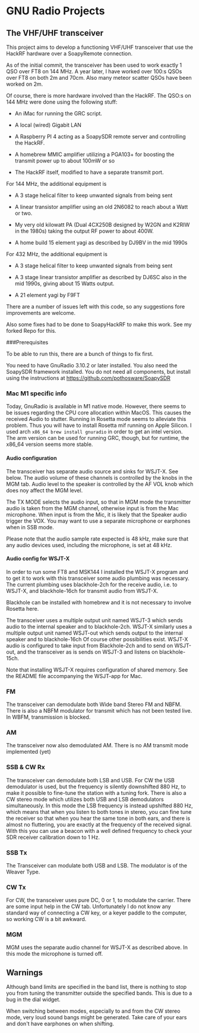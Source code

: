 # GNU Radio Projects

## The VHF/UHF transceiver

This project aims to develop a functioning VHF/UHF transceiver that use the HackRF hardware over a SoapyRemote connection.

As of the initial commit, the transceiver has been used to work exactly 1 QSO over FT8 on 144 MHz. A year later, I have worked
over 100:s QSOs over FT8 on both 2m and 70cm. Also many meteor scatter QSOs have been worked on 2m.

Of course, there is more hardware involved than the HackRF. The QSO:s on 144 MHz were done using the following stuff:

* An iMac for running the GRC script.

* A local (wired) Gigabit LAN

* A Raspberry PI 4 acting as a SoapySDR remote server and controlling the HackRF.

* A homebrew MMIC amplifier utilizing a PGA103+ for boosting the transmit power up to about 100mW or so

* The HackRF itself, modified to have a separate transmit port.

For 144 MHz, the additional equipment is

* A 3 stage helical filter to keep unwanted signals from being sent

* A linear transistor amplifier using an old 2N6082 to reach about a Watt or two.

* My very old kilowatt PA (Dual 4CX250B designed by W2GN and K2RIW in the 1980s) taking the output RF power to about 400W.

* A home build 15 element yagi as described by DJ9BV in the mid 1990s

For 432 MHz, the additional equipment is

* A 3 stage helical filter to keep unwanted signals from being sent

* A 3 stage linear transistor amplifier as described by DJ6SC also in the mid 1990s, giving about 15 Watts output.

* A 21 element yagi by F9FT

There are a number of issues left with this code, so any suggestions fore improvements are welcome.

Also some fixes had to be done to SoapyHackRF to make this work. See my forked Repo for this.

###Prerequisites

To be able to run this, there are a bunch of things to fix first.

You need to have GnuRadio 3.10.2 or later installed.
You also need the SoapySDR framework installed. You do not need all components,
but install using the instructions at https://github.com/pothosware/SoapySDR

### Mac M1 specific info

Today, GnuRadio is available in M1 native mode. However, there seems to be issues regarding
the CPU core allocation within MacOS. This causes the received Audio to stutter.
Running in Rosetta mode seems to alleviate this problem.
Thus you will have to install Rosetta mif running on Apple Silicon. 
I used arch `x86_64 brew install gnuradio` in order to get an intel version.
The arm version can be used for running GRC, though, but for runtime, the x86_64 version
seems more stable.

#### Audio configuration

The transceiver has separate audio source and sinks for WSJT-X. See below.
The audio volume of these channels is controlled by the knobs in the MGM tab. Audio level to the speaker is controlled by
the AF VOL knob which does noy affect the MGM level.

The TX MODE selects the audio input, so that in MGM mode the transmitter audio is taken from the MGM channel, otherwise
input is from the Mac microphone. When input is from the Mic, it is likely that the Speaker audio trigger the VOX. 
You may want to use a separate microphone or earphones when in SSB mode.

Please note that the audio sample rate expected is 48 kHz, make sure that any audio devices used, including the microphone, is set at 48 kHz.

#### Audio config for WSJT-X

In order to run some FT8 and MSK144 I installed the WSJT-X program and to get it to work with
this transceiver some audio plumbing was necessary.
The current plumbing uses blackhole-2ch for the receive audio, i.e. to WSJT-X, and
blackhole-16ch for transmit audio from WSJT-X.

Blackhole can be installed with homebrew and it is not necessary to involve Rosetta here.

The transceiver uses a multiple output unit named WSJT-3 which sends audio to the internal speaker and to blackhole-2ch.
WSJT-X similarly uses a multiple output unit named WSJT-out which sends output to the internal speaker and to blackhole-16ch
Of course other possibilities exist. WSJT-X audio is configured to take input from Blackhole-2ch and to send on WSJT-out, and the 
transceiver as is sends on WSJT-3 and listens on blackhole-15ch.

Note that installing WSJT-X requires configuration of shared memory. See the README file accompanying the WSJT-app for Mac.

### FM
The transceiver can demodulate both Wide band Stereo FM and NBFM. 
There is also a NBFM modulator for transmit which has not been tested live.
In WBFM, transmission is blocked.

### AM
The transceiver now also demodulated AM. There is no AM transmit mode implemented (yet)

### SSB & CW Rx
The transceiver can demodulate both LSB and USB. For CW the USB demodulator is used, but the frequency is silently downshifted 880 Hz, to make it possible
to fine-tune the station with a tuning fork. There is also a CW stereo mode which utilizes both USB and LSB demodulators simultaneously. In this mode the LSB frequency 
is instead upshifted 880 Hz, which means that when you listen to both tones in stereo, you can fine tune the receiver so that when you hear the same tone in both ears,
and there is almost no fluttering, you are exactly at the frequency of the received signal. With this you can use a beacon with a well defined frequency to check 
your SDR receiver calibration down to 1 Hz.

### SSB Tx
The Transceiver can modulate both USB and LSB. The modulator is of the Weaver Type.

### CW Tx
For CW, the transceiver uses pure DC, 0 or 1, to modulate the carrier. There are some input help in the CW tab. Unfortunately I do not know any standard way of connecting a
CW key, or a keyer paddle to the computer, so working CW is a bit awkward.

### MGM
MGM uses the separate audio channel for WSJT-X as described above. In this mode the microphone is turned off. 

## Warnings
Although band limits are specified in the band list, there is nothing to stop you from tuning the transmitter outside the specified bands.
This is due to a bug in the dial widget.

When switching between modes, especially to and from the CW stereo mode, very loud sound bangs might be generated. 
Take care of your ears and don't have earphones on when shifting.


